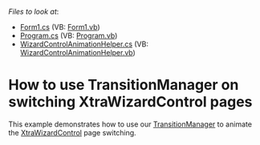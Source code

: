 <!-- default file list -->
*Files to look at*:

* [Form1.cs](./CS/WindowsFormsApplication1/Form1.cs) (VB: [Form1.vb](./VB/WindowsFormsApplication1/Form1.vb))
* [Program.cs](./CS/WindowsFormsApplication1/Program.cs) (VB: [Program.vb](./VB/WindowsFormsApplication1/Program.vb))
* [WizardControlAnimationHelper.cs](./CS/WindowsFormsApplication1/WizardControlAnimationHelper.cs) (VB: [WizardControlAnimationHelper.vb](./VB/WindowsFormsApplication1/WizardControlAnimationHelper.vb))
<!-- default file list end -->
# How to use TransitionManager on switching XtraWizardControl pages


<p>This example demonstrates how to use our <a href="https://documentation.devexpress.com/#WindowsForms/clsDevExpressUtilsAnimationTransitionManagertopic">TransitionManager</a> to animate the <a href="https://documentation.devexpress.com/#WindowsForms/CustomDocument4735">XtraWizardControl</a> page switching.</p>

<br/>


